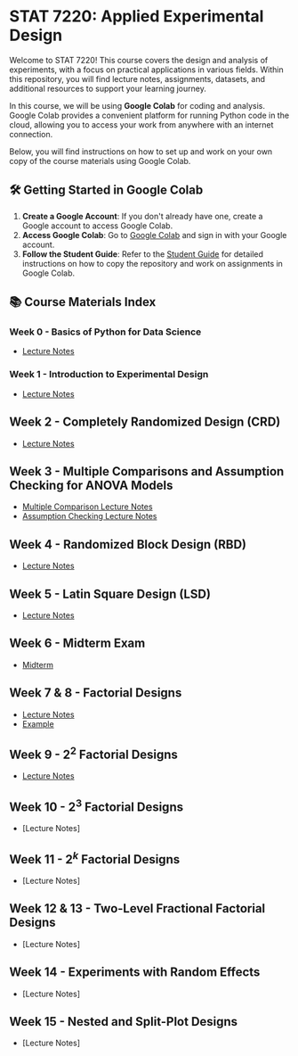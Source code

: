 # STAT 7220: Applied Experimental Design

Welcome to STAT 7220! This course covers the design and analysis of experiments, with a focus on practical applications in various fields. Within this repository, you will find lecture notes, assignments, datasets, and additional resources to support your learning journey.

In this course, we will be using **Google Colab** for coding and analysis. Google Colab provides a convenient platform for running Python code in the cloud, allowing you to access your work from anywhere with an internet connection.

Below, you will find instructions on how to set up and work on your own copy of the course materials using Google Colab.

## 🛠 Getting Started in Google Colab

1. **Create a Google Account**: If you don't already have one, create a Google account to access Google Colab.
2. **Access Google Colab**: Go to [Google Colab](https://colab.research.google.com/) and sign in with your Google account.
3. **Follow the Student Guide**: Refer to the [Student Guide](https://github.com/abrown9008/STAT-7220-Applied-Experimental-Design/blob/main/Python%20for%20Data%20Science/Getting%20Started%20with%20GitHub%20and%20Google%20Colab%20for%20Assignment%20Submissions.ipynb) for detailed instructions on how to copy the repository and work on assignments in Google Colab.

## 📚 Course Materials Index

### Week 0 - Basics of Python for Data Science
- [Lecture Notes](https://github.com/abrown9008/STAT-7220-Applied-Experimental-Design/blob/main/Python%20for%20Data%20Science/Introduction%20to%20Python%20for%20Data%20Science.ipynb)

### Week 1 - Introduction to Experimental Design
- [Lecture Notes](https://github.com/abrown9008/STAT-7220-Applied-Experimental-Design/blob/main/Introduction%20to%20Experimental%20Design/Intro%20to%20Experimental%20Design.ipynb)

## Week 2 - Completely Randomized Design (CRD)
- [Lecture Notes](https://github.com/abrown9008/STAT-7220-Applied-Experimental-Design/blob/main/Comparative%20Experiments/Introduction%20to%20Completely%20Randomized%20Designs.ipynb)

## Week 3 - Multiple Comparisons and Assumption Checking for ANOVA Models
- [Multiple Comparison Lecture Notes](https://github.com/abrown9008/STAT-7220-Applied-Experimental-Design/blob/main/Comparative%20Experiments/Multiple-Group-Comparisons.ipynb)
- [Assumption Checking Lecture Notes](https://github.com/abrown9008/STAT-7220-Applied-Experimental-Design/blob/main/Comparative%20Experiments/Checking-ANOVA-Assumptions.ipynb)

## Week 4 - Randomized Block Design (RBD)
- [Lecture Notes](https://github.com/abrown9008/STAT-7220-Applied-Experimental-Design/blob/main/Random%20Block%20Design%20and%20Latin%20Squares/Intro-to-Randomized-Block-Design.ipynb)

## Week 5 - Latin Square Design (LSD)
- [Lecture Notes](https://github.com/abrown9008/STAT-7220-Applied-Experimental-Design/blob/main/Random%20Block%20Design%20and%20Latin%20Squares/Intro-to-Latin-Square-Design.ipynb)

## Week 6 - Midterm Exam
- [Midterm](https://github.com/abrown9008/STAT-7220-Applied-Experimental-Design/blob/main/Assignments/Midterm-Exam/Midterm-Exam.ipynb)

## Week 7 & 8 - Factorial Designs
- [Lecture Notes](https://github.com/abrown9008/STAT-7220-Applied-Experimental-Design/blob/main/Factorial%20Designs/Intro-to-Factorial-Designs.ipynb)
- [Example](https://github.com/abrown9008/STAT-7220-Applied-Experimental-Design/blob/main/Factorial%20Designs/Factorial-Design-Analysis-Example.ipynb)

## Week 9 - $2^2$ Factorial Designs
- [Lecture Notes](https://github.com/abrown9008/STAT-7220-Applied-Experimental-Design/blob/main/Fractional%20Factorial%20Design/2-2-Factorial-Designs.ipynb)

## Week 10 - $2^3$ Factorial Designs
- [Lecture Notes]

## Week 11 - $2^k$ Factorial Designs
- [Lecture Notes]

## Week 12 & 13 - Two-Level Fractional Factorial Designs
- [Lecture Notes]

## Week 14 - Experiments with Random Effects
- [Lecture Notes]

## Week 15 - Nested and Split-Plot Designs
- [Lecture Notes]